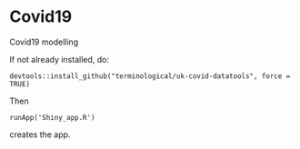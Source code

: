 # Covid19
Covid19 modelling

If not already installed, do:

```
devtools::install_github("terminological/uk-covid-datatools", force = TRUE)
```

Then

```
runApp('Shiny_app.R')
```

creates the app.
